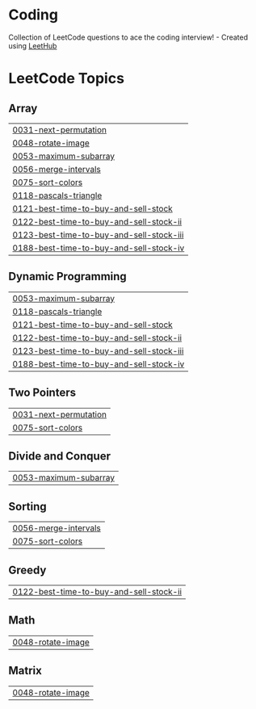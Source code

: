 # Coding
Collection of LeetCode questions to ace the coding interview! - Created using [LeetHub](https://github.com/QasimWani/LeetHub)

<!---LeetCode Topics Start-->
# LeetCode Topics
## Array
|  |
| ------- |
| [0031-next-permutation](https://github.com/Nisargparekh7/Coding/tree/master/0031-next-permutation) |
| [0048-rotate-image](https://github.com/Nisargparekh7/Coding/tree/master/0048-rotate-image) |
| [0053-maximum-subarray](https://github.com/Nisargparekh7/Coding/tree/master/0053-maximum-subarray) |
| [0056-merge-intervals](https://github.com/Nisargparekh7/Coding/tree/master/0056-merge-intervals) |
| [0075-sort-colors](https://github.com/Nisargparekh7/Coding/tree/master/0075-sort-colors) |
| [0118-pascals-triangle](https://github.com/Nisargparekh7/Coding/tree/master/0118-pascals-triangle) |
| [0121-best-time-to-buy-and-sell-stock](https://github.com/Nisargparekh7/Coding/tree/master/0121-best-time-to-buy-and-sell-stock) |
| [0122-best-time-to-buy-and-sell-stock-ii](https://github.com/Nisargparekh7/Coding/tree/master/0122-best-time-to-buy-and-sell-stock-ii) |
| [0123-best-time-to-buy-and-sell-stock-iii](https://github.com/Nisargparekh7/Coding/tree/master/0123-best-time-to-buy-and-sell-stock-iii) |
| [0188-best-time-to-buy-and-sell-stock-iv](https://github.com/Nisargparekh7/Coding/tree/master/0188-best-time-to-buy-and-sell-stock-iv) |
## Dynamic Programming
|  |
| ------- |
| [0053-maximum-subarray](https://github.com/Nisargparekh7/Coding/tree/master/0053-maximum-subarray) |
| [0118-pascals-triangle](https://github.com/Nisargparekh7/Coding/tree/master/0118-pascals-triangle) |
| [0121-best-time-to-buy-and-sell-stock](https://github.com/Nisargparekh7/Coding/tree/master/0121-best-time-to-buy-and-sell-stock) |
| [0122-best-time-to-buy-and-sell-stock-ii](https://github.com/Nisargparekh7/Coding/tree/master/0122-best-time-to-buy-and-sell-stock-ii) |
| [0123-best-time-to-buy-and-sell-stock-iii](https://github.com/Nisargparekh7/Coding/tree/master/0123-best-time-to-buy-and-sell-stock-iii) |
| [0188-best-time-to-buy-and-sell-stock-iv](https://github.com/Nisargparekh7/Coding/tree/master/0188-best-time-to-buy-and-sell-stock-iv) |
## Two Pointers
|  |
| ------- |
| [0031-next-permutation](https://github.com/Nisargparekh7/Coding/tree/master/0031-next-permutation) |
| [0075-sort-colors](https://github.com/Nisargparekh7/Coding/tree/master/0075-sort-colors) |
## Divide and Conquer
|  |
| ------- |
| [0053-maximum-subarray](https://github.com/Nisargparekh7/Coding/tree/master/0053-maximum-subarray) |
## Sorting
|  |
| ------- |
| [0056-merge-intervals](https://github.com/Nisargparekh7/Coding/tree/master/0056-merge-intervals) |
| [0075-sort-colors](https://github.com/Nisargparekh7/Coding/tree/master/0075-sort-colors) |
## Greedy
|  |
| ------- |
| [0122-best-time-to-buy-and-sell-stock-ii](https://github.com/Nisargparekh7/Coding/tree/master/0122-best-time-to-buy-and-sell-stock-ii) |
## Math
|  |
| ------- |
| [0048-rotate-image](https://github.com/Nisargparekh7/Coding/tree/master/0048-rotate-image) |
## Matrix
|  |
| ------- |
| [0048-rotate-image](https://github.com/Nisargparekh7/Coding/tree/master/0048-rotate-image) |
<!---LeetCode Topics End-->